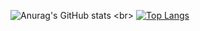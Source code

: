 ![Anurag's GitHub stats](https://github-readme-stats.vercel.app/api?username=mgfcf&show_icons=true&theme=cobalt)
<br\>
[![Top Langs](https://github-readme-stats.vercel.app/api/top-langs/?username=mgfcf&layout=compact)](https://github.com/anuraghazra/github-readme-stats)
